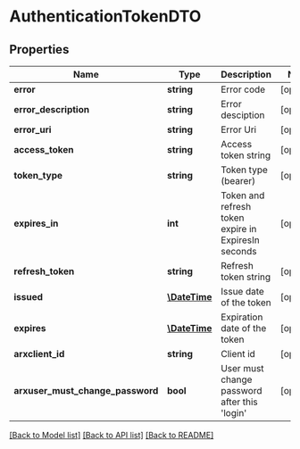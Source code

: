 # AuthenticationTokenDTO

## Properties
Name | Type | Description | Notes
------------ | ------------- | ------------- | -------------
**error** | **string** | Error code | [optional] 
**error_description** | **string** | Error desciption | [optional] 
**error_uri** | **string** | Error Uri | [optional] 
**access_token** | **string** | Access token string | [optional] 
**token_type** | **string** | Token type (bearer) | [optional] 
**expires_in** | **int** | Token and refresh token expire in ExpiresIn seconds | [optional] 
**refresh_token** | **string** | Refresh token string | [optional] 
**issued** | [**\DateTime**](\DateTime.md) | Issue date of the token | [optional] 
**expires** | [**\DateTime**](\DateTime.md) | Expiration date of the token | [optional] 
**arxclient_id** | **string** | Client id | [optional] 
**arxuser_must_change_password** | **bool** | User must change password after this &#39;login&#39; | [optional] 

[[Back to Model list]](../README.md#documentation-for-models) [[Back to API list]](../README.md#documentation-for-api-endpoints) [[Back to README]](../README.md)


